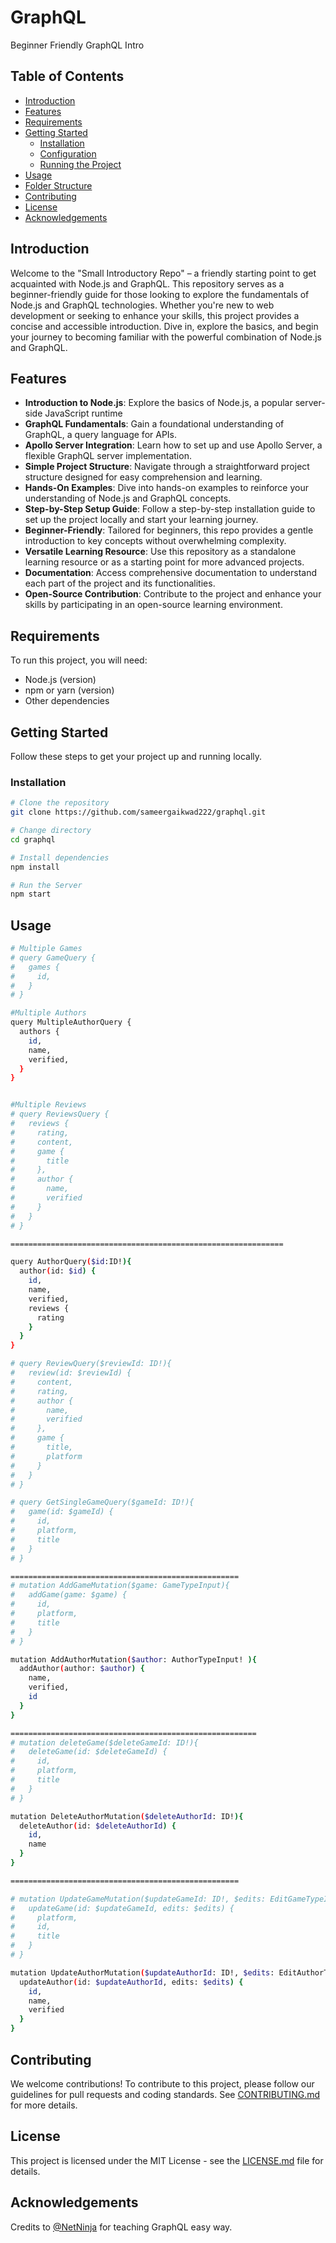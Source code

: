 # GraphQL

Beginner Friendly GraphQL Intro

## Table of Contents

- [Introduction](#introduction)
- [Features](#features)
- [Requirements](#requirements)
- [Getting Started](#getting-started)
  - [Installation](#installation)
  - [Configuration](#configuration)
  - [Running the Project](#running-the-project)
- [Usage](#usage)
- [Folder Structure](#folder-structure)
- [Contributing](#contributing)
- [License](#license)
- [Acknowledgements](#acknowledgements)

## Introduction

Welcome to the "Small Introductory Repo" – a friendly starting point to get acquainted with Node.js and GraphQL. This repository serves as a beginner-friendly guide for those looking to explore the fundamentals of Node.js and GraphQL technologies. Whether you're new to web development or seeking to enhance your skills, this project provides a concise and accessible introduction. Dive in, explore the basics, and begin your journey to becoming familiar with the powerful combination of Node.js and GraphQL.

## Features
 
- **Introduction to Node.js**: Explore the basics of Node.js, a popular server-side JavaScript runtime
- **GraphQL Fundamentals**: Gain a foundational understanding of GraphQL, a query language for APIs.
- **Apollo Server Integration**: Learn how to set up and use Apollo Server, a flexible GraphQL server implementation.
- **Simple Project Structure**: Navigate through a straightforward project structure designed for easy comprehension and learning.
- **Hands-On Examples**: Dive into hands-on examples to reinforce your understanding of Node.js and GraphQL concepts.
- **Step-by-Step Setup Guide**: Follow a step-by-step installation guide to set up the project locally and start your learning journey.
- **Beginner-Friendly**: Tailored for beginners, this repo provides a gentle introduction to key concepts without overwhelming complexity.
- **Versatile Learning Resource**: Use this repository as a standalone learning resource or as a starting point for more advanced projects.
- **Documentation**: Access comprehensive documentation to understand each part of the project and its functionalities.
- **Open-Source Contribution**: Contribute to the project and enhance your skills by participating in an open-source learning environment.

## Requirements

To run this project, you will need:

- Node.js (version)
- npm or yarn (version)
- Other dependencies

## Getting Started

Follow these steps to get your project up and running locally.

### Installation

```bash
# Clone the repository
git clone https://github.com/sameergaikwad222/graphql.git

# Change directory
cd graphql

# Install dependencies
npm install

# Run the Server
npm start
```

## Usage
```bash
# Multiple Games
# query GameQuery {
#   games {
#     id, 
#   }
# }

#Multiple Authors
query MultipleAuthorQuery {
  authors {
    id,
    name,
    verified, 
  }
}


#Multiple Reviews
# query ReviewsQuery {
#   reviews {
#     rating,
#     content,
#     game {
#       title
#     },
#     author {
#       name,
#       verified
#     }
#   }
# }

=============================================================

query AuthorQuery($id:ID!){
  author(id: $id) {
    id,
    name,
    verified,
    reviews {
      rating
    }
  }
}

# query ReviewQuery($reviewId: ID!){
#   review(id: $reviewId) {
#     content,
#     rating,
#     author {
#       name,
#       verified
#     },
#     game {
#       title,
#       platform
#     }
#   }
# }

# query GetSingleGameQuery($gameId: ID!){
#   game(id: $gameId) {
#     id,
#     platform,
#     title
#   }
# }

===================================================
# mutation AddGameMutation($game: GameTypeInput){
#   addGame(game: $game) {
#     id,
#     platform,
#     title
#   }
# }

mutation AddAuthorMutation($author: AuthorTypeInput! ){
  addAuthor(author: $author) {
    name,
    verified,
    id
  }
}

=======================================================
# mutation deleteGame($deleteGameId: ID!){
#   deleteGame(id: $deleteGameId) {
#     id,
#     platform,
#     title
#   }
# }

mutation DeleteAuthorMutation($deleteAuthorId: ID!){
  deleteAuthor(id: $deleteAuthorId) {
    id,
    name
  }
}

===================================================

# mutation UpdateGameMutation($updateGameId: ID!, $edits: EditGameTypeInput!){
#   updateGame(id: $updateGameId, edits: $edits) {
#     platform,
#     id,
#     title
#   }
# }

mutation UpdateAuthorMutation($updateAuthorId: ID!, $edits: EditAuthorTypeInput!){
  updateAuthor(id: $updateAuthorId, edits: $edits) {
    id,
    name,
    verified
  }
}


```


## Contributing

We welcome contributions! To contribute to this project, please follow our guidelines for pull requests and coding standards. See [CONTRIBUTING.md](https://github.com/sameergaikwad222/graphql/blob/main/CONTRIBUTING.md) for more details.

## License
This project is licensed under the MIT License - see the [LICENSE.md](https://github.com/sameergaikwad222/graphql/blob/main/licence.md) file for details.

## Acknowledgements
Credits to [@NetNinja](https://www.youtube.com/channel/UCW5YeuERMmlnqo4oq8vwUpg) for teaching GraphQL easy way.
